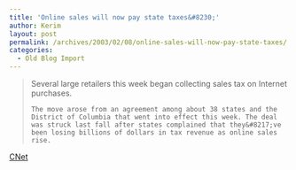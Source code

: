 ```yaml
---
title: 'Online sales will now pay state taxes&#8230;'
author: Kerim
layout: post
permalink: /archives/2003/02/08/online-sales-will-now-pay-state-taxes/
categories:
  - Old Blog Import
---
```


>   Several large retailers this week began collecting sales tax on Internet purchases. 
>   
>   
>     The move arose from an agreement among about 38 states and the District of Columbia that went into effect this week. The deal was struck last fall after states complained that they&#8217;ve been losing billions of dollars in tax revenue as online sales rise.
>   


<a href="http://news.com.com/2100-1017-983636.html?tag=macintouch" onclick="_gaq.push(['_trackEvent', 'outbound-article', 'http://news.com.com/2100-1017-983636.html?tag=macintouch', 'CNet']);" >CNet</a>

